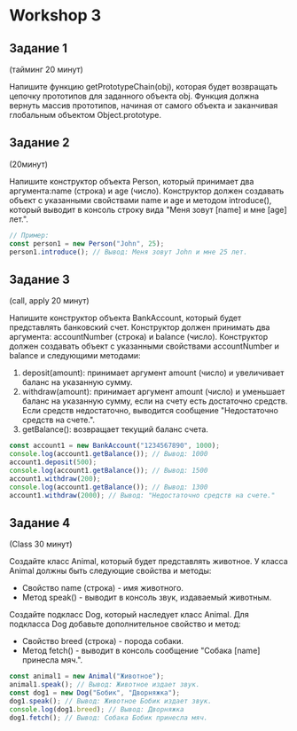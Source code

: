 # Workshop 3

## Задание 1 

(тайминг 20 минут)

Напишите функцию getPrototypeChain(obj), которая будет возвращать цепочку прототипов для заданного объекта
obj. Функция должна вернуть массив прототипов, начиная от самого объекта и заканчивая глобальным объектом
Object.prototype.

## Задание 2 

(20минут)

Напишите конструктор объекта Person, который принимает два аргумента:name (строка) и age (число). Конструктор должен создавать объект с указанными свойствами name и age и методом introduce(), который
выводит в консоль строку вида "Меня зовут [name] и мне [age] лет.".

```js
// Пример:
const person1 = new Person("John", 25);
person1.introduce(); // Вывод: Меня зовут John и мне 25 лет.
```

## Задание 3

(call, apply 20 минут)

Напишите конструктор объекта BankAccount, который будет представлять банковский счет. Конструктор должен принимать два
аргумента: accountNumber (строка) и balance (число). Конструктор должен создавать объект с указанными свойствами accountNumber и balance и следующими методами:

1. deposit(amount): принимает аргумент amount (число) и увеличивает баланс на указанную сумму.
2. withdraw(amount): принимает аргумент amount (число) и уменьшает баланс на указанную сумму, если на счету есть достаточно средств. Если средств недостаточно, выводится сообщение "Недостаточно средств на счете.".
3. getBalance(): возвращает текущий баланс счета.

```js
const account1 = new BankAccount("1234567890", 1000);
console.log(account1.getBalance()); // Вывод: 1000
account1.deposit(500);
console.log(account1.getBalance()); // Вывод: 1500
account1.withdraw(200);
console.log(account1.getBalance()); // Вывод: 1300
account1.withdraw(2000); // Вывод: "Недостаточно средств на счете."
```

## Задание 4

(Class 30 минут)

Создайте класс Animal, который будет представлять животное. У класса Animal должны быть следующие свойства и методы:

- Свойство name (строка) - имя животного.
- Метод speak() - выводит в консоль звук, издаваемый животным.

Создайте подкласс Dog, который наследует класс Animal. Для подкласса Dog добавьте дополнительное свойство и метод:

- Свойство breed (строка) - порода собаки.
- Метод fetch() - выводит в консоль сообщение "Собака [name] принесла мяч.".

```js
const animal1 = new Animal("Животное");
animal1.speak(); // Вывод: Животное издает звук.
const dog1 = new Dog("Бобик", "Дворняжка");
dog1.speak(); // Вывод: Животное Бобик издает звук.
console.log(dog1.breed); // Вывод: Дворняжка
dog1.fetch(); // Вывод: Собака Бобик принесла мяч.
```

